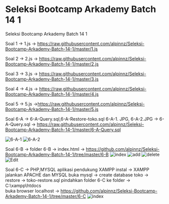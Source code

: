 # Seleksi Bootcamp Arkademy Batch 14 1
 Seleksi Bootcamp Arkademy Batch 14 1

Soal 1 -> 1.js
-> https://raw.githubusercontent.com/alpinnz/Seleksi-Bootcamp-Arkademy-Batch-14-1/master/1.js

Soal 2 -> 2.js
-> https://raw.githubusercontent.com/alpinnz/Seleksi-Bootcamp-Arkademy-Batch-14-1/master/2.js

Soal 3 -> 3.js
-> https://raw.githubusercontent.com/alpinnz/Seleksi-Bootcamp-Arkademy-Batch-14-1/master/3.js

Soal 4 -> 4.js
-> https://raw.githubusercontent.com/alpinnz/Seleksi-Bootcamp-Arkademy-Batch-14-1/master/4.js

Soal 5 -> 5.js
->https://raw.githubusercontent.com/alpinnz/Seleksi-Bootcamp-Arkademy-Batch-14-1/master/5.js

Soal 6-A -> 6-A-Query.sql,6-A-Restore-toko.sql 6-A-1. JPG, 6-A-2.JPG
-> 6-A-Query.sql
-> https://raw.githubusercontent.com/alpinnz/Seleksi-Bootcamp-Arkademy-Batch-14-1/master/6-A-Query.sql

![6-A-1](https://user-images.githubusercontent.com/51067047/71543878-e6b4a900-29aa-11ea-8586-b345f152bb06.JPG)
![6-A-2](https://user-images.githubusercontent.com/51067047/71543879-e6b4a900-29aa-11ea-8819-4350bf7bc811.JPG)


Soal 6-B -> folder 6-B -> index.html
-> https://github.com/alpinnz/Seleksi-Bootcamp-Arkademy-Batch-14-1/tree/master/6-B
![index](https://user-images.githubusercontent.com/51067047/71543921-588cf280-29ab-11ea-8fa1-0d58995c65e2.JPG)
![add](https://user-images.githubusercontent.com/51067047/71543922-588cf280-29ab-11ea-8c3d-5a63310c1fb2.JPG)
![delete](https://user-images.githubusercontent.com/51067047/71543923-588cf280-29ab-11ea-923d-beced74c9a75.JPG)
![Edit](https://user-images.githubusercontent.com/51067047/71543924-59258900-29ab-11ea-8a22-db5c02dc1370.JPG)

Soal 6-C -> PHP,MYSQL aplikasi pendukung XAMPP
instal -> XAMPP
jalankan APACHE dan MYSQL
buka mysql -> create database toko -> restore -> toko-restore.sql
pindahkan folder 6-C ke folder -> C:\xampp\htdocs\
buka browser localhost
-> https://github.com/alpinnz/Seleksi-Bootcamp-Arkademy-Batch-14-1/tree/master/6-C
![index](https://user-images.githubusercontent.com/51067047/71544002-36e03b00-29ac-11ea-8945-ba1ea7ad7635.JPG)

